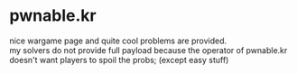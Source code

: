 # pwnable.kr

nice wargame page and quite cool problems are provided.    
my solvers do not provide full payload because the operator of pwnable.kr doesn't want players to spoil the probs; (except easy stuff)


